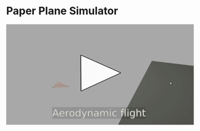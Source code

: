 # Paper Plane Simulator

[![Watch the video](https://github.com/alimg/paperplane/raw/master/site/PaperPlane.png)](https://github.com/alimg/paperplane/raw/master/site/PaperPlane.mp4)
